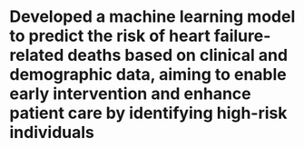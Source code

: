 <h1>Developed a machine learning model to predict the risk of heart failure-related deaths based on clinical and demographic data, aiming to enable early intervention and enhance patient care by identifying high-risk individuals</h1>
